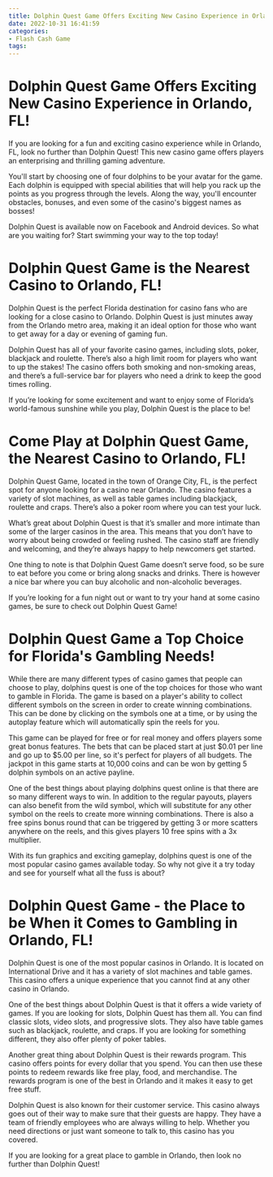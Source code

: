 ```yaml
---
title: Dolphin Quest Game Offers Exciting New Casino Experience in Orlando, FL!
date: 2022-10-31 16:41:59
categories:
- Flash Cash Game
tags:
---
```



#  Dolphin Quest Game Offers Exciting New Casino Experience in Orlando, FL!

If you are looking for a fun and exciting casino experience while in Orlando, FL, look no further than Dolphin Quest! This new casino game offers players an enterprising and thrilling gaming adventure.

You'll start by choosing one of four dolphins to be your avatar for the game. Each dolphin is equipped with special abilities that will help you rack up the points as you progress through the levels. Along the way, you'll encounter obstacles, bonuses, and even some of the casino's biggest names as bosses!

Dolphin Quest is available now on Facebook and Android devices. So what are you waiting for? Start swimming your way to the top today!

#  Dolphin Quest Game is the Nearest Casino to Orlando, FL!

Dolphin Quest is the perfect Florida destination for casino fans who are looking for a close casino to Orlando. Dolphin Quest is just minutes away from the Orlando metro area, making it an ideal option for those who want to get away for a day or evening of gaming fun.

Dolphin Quest has all of your favorite casino games, including slots, poker, blackjack and roulette. There’s also a high limit room for players who want to up the stakes! The casino offers both smoking and non-smoking areas, and there’s a full-service bar for players who need a drink to keep the good times rolling.

If you’re looking for some excitement and want to enjoy some of Florida’s world-famous sunshine while you play, Dolphin Quest is the place to be!

#  Come Play at Dolphin Quest Game, the Nearest Casino to Orlando, FL!

Dolphin Quest Game, located in the town of Orange City, FL, is the perfect spot for anyone looking for a casino near Orlando. The casino features a variety of slot machines, as well as table games including blackjack, roulette and craps. There’s also a poker room where you can test your luck.

What’s great about Dolphin Quest is that it’s smaller and more intimate than some of the larger casinos in the area. This means that you don’t have to worry about being crowded or feeling rushed. The casino staff are friendly and welcoming, and they’re always happy to help newcomers get started.

One thing to note is that Dolphin Quest Game doesn’t serve food, so be sure to eat before you come or bring along snacks and drinks. There is however a nice bar where you can buy alcoholic and non-alcoholic beverages.

If you’re looking for a fun night out or want to try your hand at some casino games, be sure to check out Dolphin Quest Game!

#  Dolphin Quest Game a Top Choice for Florida's Gambling Needs!

While there are many different types of casino games that people can choose to play, dolphins quest is one of the top choices for those who want to gamble in Florida. The game is based on a player's ability to collect different symbols on the screen in order to create winning combinations. This can be done by clicking on the symbols one at a time, or by using the autoplay feature which will automatically spin the reels for you.

This game can be played for free or for real money and offers players some great bonus features. The bets that can be placed start at just $0.01 per line and go up to $5.00 per line, so it's perfect for players of all budgets. The jackpot in this game starts at 10,000 coins and can be won by getting 5 dolphin symbols on an active payline.

One of the best things about playing dolphins quest online is that there are so many different ways to win. In addition to the regular payouts, players can also benefit from the wild symbol, which will substitute for any other symbol on the reels to create more winning combinations. There is also a free spins bonus round that can be triggered by getting 3 or more scatters anywhere on the reels, and this gives players 10 free spins with a 3x multiplier.

With its fun graphics and exciting gameplay, dolphins quest is one of the most popular casino games available today. So why not give it a try today and see for yourself what all the fuss is about?

#  Dolphin Quest Game - the Place to be When it Comes to Gambling in Orlando, FL!

Dolphin Quest is one of the most popular casinos in Orlando. It is located on International Drive and it has a variety of slot machines and table games. This casino offers a unique experience that you cannot find at any other casino in Orlando.

One of the best things about Dolphin Quest is that it offers a wide variety of games. If you are looking for slots, Dolphin Quest has them all. You can find classic slots, video slots, and progressive slots. They also have table games such as blackjack, roulette, and craps. If you are looking for something different, they also offer plenty of poker tables.

Another great thing about Dolphin Quest is their rewards program. This casino offers points for every dollar that you spend. You can then use these points to redeem rewards like free play, food, and merchandise. The rewards program is one of the best in Orlando and it makes it easy to get free stuff.

Dolphin Quest is also known for their customer service. This casino always goes out of their way to make sure that their guests are happy. They have a team of friendly employees who are always willing to help. Whether you need directions or just want someone to talk to, this casino has you covered.

If you are looking for a great place to gamble in Orlando, then look no further than Dolphin Quest!